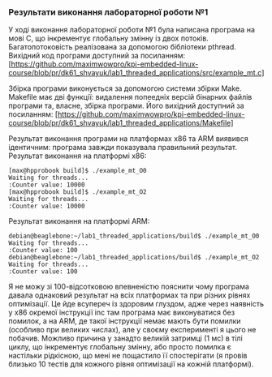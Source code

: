 ###  Результати виконання лабораторної роботи №1

У ході виконання лабораторної роботи №1 була написана програма на мові С, що інкрементує глобальну змінну із двох потоків. Багатопотоковість реалізована за допомогою бібліотеки pthread.
Вихідний код програми доступний за посиланням:
[https://github.com/maximwowpro/kpi-embedded-linux-course/blob/pr/dk61_shvayuk/lab1_threaded_applications/src/example_mt.c]

Збірка програми виконується за допомогою системи збірки Make. Makefile має дві функції: видалення попеедніх версій бінарних файлів програми та, власне, збірка програми. Його вихідний доступний за посиланням:
[https://github.com/maximwowpro/kpi-embedded-linux-course/blob/pr/dk61_shvayuk/lab1_threaded_applications/Makefile]

Результат виконання програми на платформах х86 та ARM виявився ідентичним: програма завжди показувала правильний результат.
Результат виконання на платформі х86:
```
[max@hpprobook build]$ ./example_mt_O0
Waiting for threads...
:Counter value: 10000
[max@hpprobook build]$ ./example_mt_O2
Waiting for threads...
:Counter value: 10000
```
Результат виконання на платформі ARM:
```
debian@beaglebone:~/lab1_threaded_applications/build$ ./example_mt_O0
Waiting for threads...
:Counter value: 100
debian@beaglebone:~/lab1_threaded_applications/build$ ./example_mt_O2
Waiting for threads...
:Counter value: 100
```

Я не можу зі 100-відсотковою впевненістю пояснити чому програма давала однаковий результат на всіх платформах та при різних рівнях оптимізації. Це йде всупереч із здоровим глуздом, адже через наявність у х86 окремої інструкції inc там програма має виконуватися без помилок, а на ARM, де такої інструкції немає мають бути помилки (особливо при великих числах), але у своєму експерименті я цього не побачив.
Можливо причина у занадто великій затримці (1 мс) в тілі циклу, що інкрементує глобальну змінну, або просто помилка є настільки рідкісною, що мені не пощастило її спостерігати (я провів близько 10 тестів для кожного рівня оптимізації на кожній платформі).
